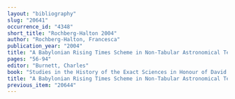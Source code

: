 ```yaml
---
layout: "bibliography"
slug: "20641"
occurrence_id: "4348"
short_title: "Rochberg-Halton 2004"
author: "Rochberg-Halton, Francesca"
publication_year: "2004"
title: "A Babylonian Rising Times Scheme in Non-Tabular Astronomical Texts."
pages: "56-94"
editor: "Burnett, Charles"
book: "Studies in the History of the Exact Sciences in Honour of David Pingree (Leiden and Boston)"
title: "A Babylonian Rising Times Scheme in Non-Tabular Astronomical Texts."
previous_item: "20644"
---
```

